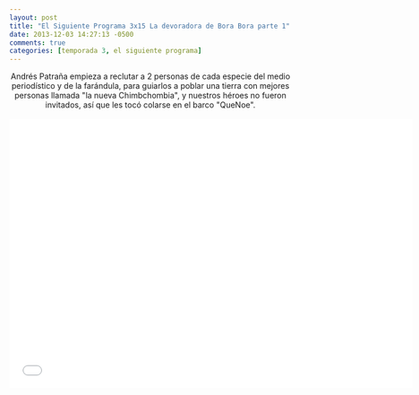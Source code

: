 ```yaml
---
layout: post
title: "El Siguiente Programa 3x15 La devoradora de Bora Bora parte 1"
date: 2013-12-03 14:27:13 -0500
comments: true
categories: [temporada 3, el siguiente programa]
---
```

<div align="center">
Andrés Patraña empieza a reclutar a 2 personas de cada especie del medio periodístico y de la farándula, para guiarlos a poblar una tierra con mejores personas llamada "la nueva Chimbchombia", y nuestros héroes no fueron invitados, así que les tocó colarse en el barco "QueNoe".
<br></br>
<iframe width="720" height="480" src="//www.youtube.com/embed/bFJs2dHESWw" frameborder="0" allowfullscreen></iframe>
</div>
